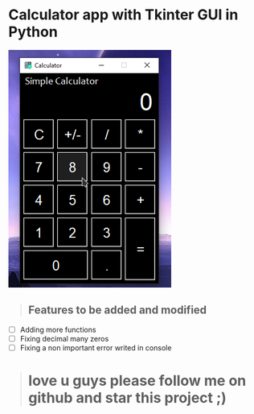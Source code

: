 # Calculator app with Tkinter GUI in Python

![](icon/preview.png)

> ## Features to be added and modified

- [ ] Adding more functions
- [ ] Fixing decimal many zeros
- [ ] Fixing a non important error writed in console

> # love u guys please follow me on github and star this project ;)
